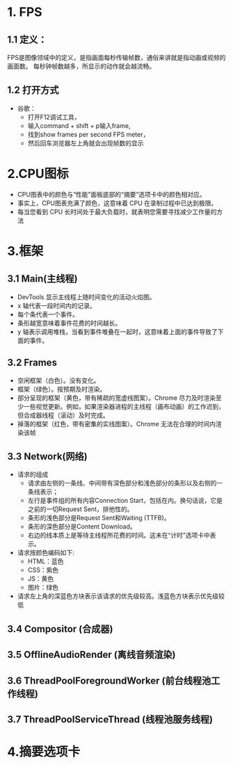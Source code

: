 # 1. FPS
## 1.1 定义：
FPS是图像领域中的定义，是指画面每秒传输帧数，通俗来讲就是指动画或视频的画面数。 每秒钟帧数越多，所显示的动作就会越流畅。
## 1.2 打开方式
* 谷歌：
  * 打开F12调试工具，
  * 输入command + shift + p输入frame,
  * 找到show frames per second FPS meter，
  * 然后回车浏览器左上角就会出现帧数的显示
# 2.CPU图标
* CPU图表中的颜色与“性能”面板底部的“摘要”选项卡中的颜色相对应。
* 事实上，CPU图表充满了颜色，这意味着 CPU 在录制过程中已达到极限。
* 每当您看到 CPU 长时间处于最大负载时，就表明您需要寻找减少工作量的方法
# 3.框架
## 3.1 Main(主线程)
* DevTools 显示主线程上随时间变化的活动火焰图。
* x 轴代表一段时间内的记录。
* 每个条代表一个事件。
* 条形越宽意味着事件花费的时间越长。
* y 轴表示调用堆栈，当看到事件堆叠在一起时，这意味着上面的事件导致了下面的事件。
## 3.2 Frames
* 空闲框架（白色）。没有变化。
* 框架（绿色）。按预期及时渲染。
* 部分呈现的框架（黄色，带有稀疏的宽虚线图案）。Chrome 尽力及时渲染至少一些视觉更新。例如，如果渲染器进程的主线程（画布动画）的工作迟到，但合成器线程（滚动）及时完成。
* 掉落的框架（红色，带有密集的实线图案）。Chrome 无法在合理的时间内渲染该帧
## 3.3 Network(网络)
* 请求的组成
  * 请求由左侧的一条线、中间带有深色部分和浅色部分的条形以及右侧的一条线表示；
  * 左行是事件组的所有内容Connection Start，包括在内。换句话说，它是之前的一切Request Sent，排他性的。
  * 条形的浅色部分是Request Sent和Waiting (TTFB)。
  * 条形的深色部分是Content Download。
  * 右边的线本质上是等待主线程所花费的时间。这未在“计时”选项卡中表示。
* 请求按颜色编码如下:
  * HTML：蓝色
  * CSS：紫色
  * JS：黄色
  * 图片：绿色
* 请求左上角的深蓝色方块表示该请求的优先级较高。浅蓝色方块表示优先级较低
## 3.4 Compositor (合成器)
## 3.5 OfflineAudioRender  (离线音频渲染)
## 3.6 ThreadPoolForegroundWorker  (前台线程池工作线程)
## 3.7 ThreadPoolServiceThread (线程池服务线程)
# 4.摘要选项卡